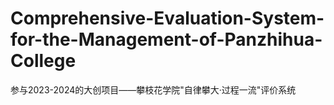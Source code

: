 # Comprehensive-Evaluation-System-for-the-Management-of-Panzhihua-College
参与2023-2024的大创项目——攀枝花学院"自律攀大·过程一流"评价系统
